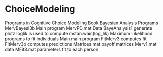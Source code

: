 # ChoiceModeling
Programs in Cognitive Choice Modeling Book
Bayesian Analysis Programs
MervBayesI3b Main program 
MervPD.mat Data 
BayeAnalysis1  generate plotz
loglik is used to compute mstan.waic(log_lik)
Maximum Likelihood programs to fit individuals
Main main program
FitMerv3 computes fit
FitMerv3p computes predictions
Matrices.mat payoff matrices
Merv1.mat data
MFit3.mat parameters fit to each person
